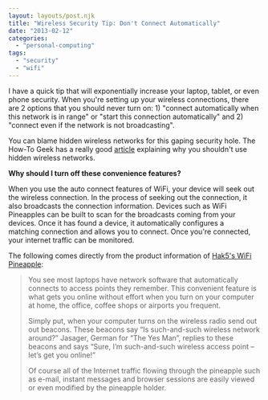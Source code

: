 ```yaml
---
layout: layouts/post.njk
title: "Wireless Security Tip: Don't Connect Automatically"
date: "2013-02-12"
categories: 
  - "personal-computing"
tags: 
  - "security"
  - "wifi"
---
```


I have a quick tip that will exponentially increase your laptop, tablet, or even phone security. When you're setting up your wireless connections, there are 2 options that you should never turn on: 1) "connect automatically when this network is in range" or "start this connection automatically" and 2) "connect even if the network is not broadcasting".

You can blame hidden wireless networks for this gaping security hole. The How-To Geek has a really good [article](http://www.howtogeek.com/howto/28653/debunking-myths-is-hiding-your-wireless-ssid-really-more-secure/ "Debunking Myths: Is Hiding Your Wireless SSID Really More Secure?") explaining why you shouldn't use hidden wireless networks.

**Why should I turn off these convenience features?**

When you use the auto connect features of WiFi, your device will seek out the wireless connection. In the process of seeking out the connection, it also broadcasts the connection information. Devices such as WiFi Pineapples can be built to scan for the broadcasts coming from your devices. Once it has found a device, it automatically configures a matching connection and allows you to connect. Once you're connected, your internet traffic can be monitored.

The following comes directly from the product information of [Hak5's WiFi Pineapple](http://hak5.org/store/wifi-pineapple-version-2 "Hak5 Wifi Pineapple"):

> You see most laptops have network software that automatically connects to access points they remember. This convenient feature is what gets you online without effort when you turn on your computer at home, the office, coffee shops or airports you frequent.
> 
> Simply put, when your computer turns on the wireless radio send out out beacons. These beacons say “Is such-and-such wireless network around?” Jasager, German for “The Yes Man”, replies to these beacons and says “Sure, I’m such-and-such wireless access point – let’s get you online!”
> 
> Of course all of the Internet traffic flowing through the pineapple such as e-mail, instant messages and browser sessions are easily viewed or even modified by the pineapple holder.
